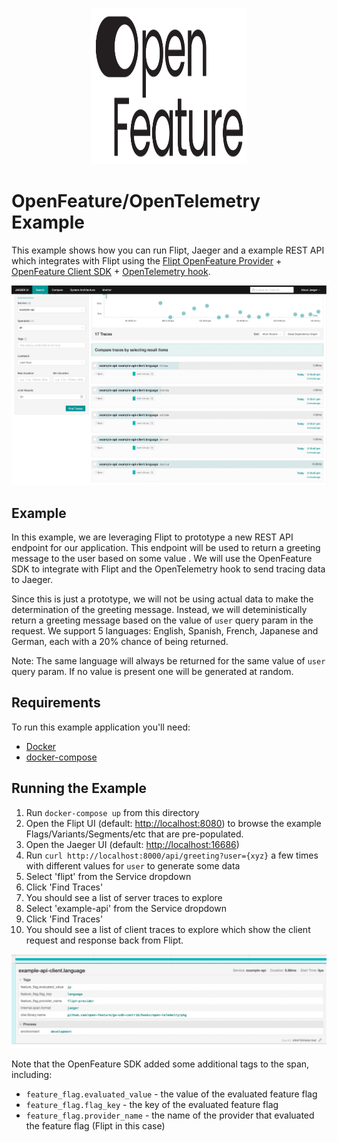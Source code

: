 <p align="center">
    <img src="../../logos/openfeature.svg" alt="OpenFeature" width=250 height=250 />
</p>

# OpenFeature/OpenTelemetry Example

This example shows how you can run Flipt, Jaeger and a example REST API which integrates with Flipt using the [Flipt OpenFeature Provider](https://github.com/flipt-io/flipt-openfeature-provider-go) + [OpenFeature Client SDK](https://github.com/open-feature/go-sdk) + [OpenTelemetry hook](https://github.com/open-feature/go-sdk-contrib/tree/main/hooks/open-telemetry).

!['Jaeger Example'](./jaeger.jpg)

## Example

In this example, we are leveraging Flipt to prototype a new REST API endpoint for our application. This endpoint will be used to return a greeting message to the user based on some value . We will use the OpenFeature SDK to integrate with Flipt and the OpenTelemetry hook to send tracing data to Jaeger.

Since this is just a prototype, we will not be using actual data to make the determination of the greeting message. Instead, we will deteministically return a greeting message based on the value of `user` query param in the request. We support 5 languages: English, Spanish, French, Japanese and German, each with a 20% chance of being returned.

Note: The same language will always be returned for the same value of `user` query param. If no value is present one will be generated at random.

## Requirements

To run this example application you'll need:

* [Docker](https://docs.docker.com/install/)
* [docker-compose](https://docs.docker.com/compose/install/)

## Running the Example

1. Run `docker-compose up` from this directory
1. Open the Flipt UI (default: [http://localhost:8080](http://localhost:8080)) to browse the example Flags/Variants/Segments/etc that are pre-populated.
1. Open the Jaeger UI (default: [http://localhost:16686](http://localhost:16686))
1. Run `curl http://localhost:8000/api/greeting?user={xyz}` a few times with different values for `user` to generate some data
1. Select 'flipt' from the Service dropdown
1. Click 'Find Traces'
1. You should see a list of server traces to explore
1. Select 'example-api' from the Service dropdown
1. Click 'Find Traces'
1. You should see a list of client traces to explore which show the client request and response back from Flipt.

!['Jaeger OpenFeature/OTEL Example'](./jaeger-openfeature-otel.jpg)

Note that the OpenFeature SDK added some additional tags to the span, including:

* `feature_flag.evaluated_value` - the value of the evaluated feature flag
* `feature_flag.flag_key` - the key of the evaluated feature flag
* `feature_flag.provider_name` - the name of the provider that evaluated the feature flag (Flipt in this case)

